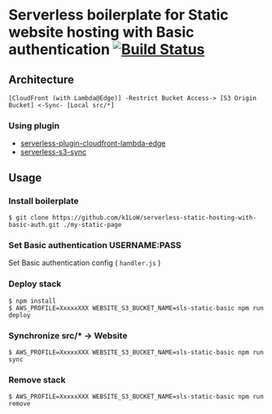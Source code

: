 # Serverless boilerplate for Static website hosting with Basic authentication [![Build Status](https://travis-ci.org/k1LoW/serverless-static-hosting-with-basic-auth.svg?branch=master)](https://travis-ci.org/k1LoW/serverless-static-hosting-with-basic-auth)

## Architecture

```
[CloudFront (with Lambda@Edge)] -Restrict Bucket Access-> [S3 Origin Bucket] <-Sync- [Local src/*]
```

### Using plugin

- [serverless-plugin-cloudfront-lambda-edge](https://github.com/silvermine/serverless-plugin-cloudfront-lambda-edge)
- [serverless-s3-sync](https://github.com/k1LoW/serverless-s3-sync)

## Usage

### Install boilerplate

```
$ git clone https://github.com/k1LoW/serverless-static-hosting-with-basic-auth.git ./my-static-page
```

### Set Basic authentication USERNAME:PASS

Set Basic authentication config ( `handler.js` )

### Deploy stack

```
$ npm install
$ AWS_PROFILE=XxxxxXXX WEBSITE_S3_BUCKET_NAME=sls-static-basic npm run deploy
```

### Synchronize src/* -> Website

```
$ AWS_PROFILE=XxxxxXXX WEBSITE_S3_BUCKET_NAME=sls-static-basic npm run sync
```

### Remove stack

```
$ AWS_PROFILE=XxxxxXXX WEBSITE_S3_BUCKET_NAME=sls-static-basic npm run remove
```
